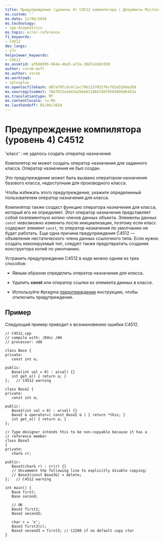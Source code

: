```yaml
---
title: Предупреждение (уровень 4) C4512 компилятора | Документы Microsoft
ms.custom: ''
ms.date: 11/04/2016
ms.technology:
- cpp-diagnostics
ms.topic: error-reference
f1_keywords:
- C4512
dev_langs:
- C++
helpviewer_keywords:
- C4512
ms.assetid: afb68995-684a-4be5-a73a-38d7a16dc030
author: corob-msft
ms.author: corob
ms.workload:
- cplusplus
ms.openlocfilehash: d87a79fcdc4c1ac79b1237032f6cfb5a52b9e269
ms.sourcegitcommit: 76b7653ae443a2b8eb1186b789f8503609d6453e
ms.translationtype: MT
ms.contentlocale: ru-RU
ms.lasthandoff: 05/04/2018
---
```

# <a name="compiler-warning-level-4-c4512"></a>Предупреждение компилятора (уровень 4) C4512
'класс' : не удалось создать оператор назначения  
  
 Компилятор не может создать оператор назначения для заданного класса. Оператор назначения не был создан.  
  
 Это предупреждение может быть вызвано оператором назначения базового класса, недоступным для производного класса.  
  
 Чтобы избежать этого предупреждения, укажите определенный пользователем оператор назначения для класса.  
  
 Компилятор также создаст функцию оператора назначения для класса, который его не определяет. Этот оператор назначения представляет собой поэлементную копию членов данных объекта. Элементы данных `const` невозможно изменить после инициализации, поэтому если класс содержит элемент `const`, то оператор назначения по умолчанию не будет работать. Еще одна причина предупреждения C4512 — объявление нестатического члена данных ссылочного типа. Если нужно создать некопируемый тип, следует также предотвратить создание конструктора копий по умолчанию.  
  
 Устранить предупреждение C4512 в коде можно одним из трех способов:  
  
-   Явным образом определить оператор назначения для класса.  
  
-   Удалить **const** или оператор ссылки из элемента данных в классе.  
  
-   Используйте #pragma [предупреждение](../../preprocessor/warning.md) инструкцию, чтобы отключить предупреждение.  
  
## <a name="example"></a>Пример  
 Следующий пример приводит к возникновению ошибки C4512.  
  
```  
// C4512.cpp  
// compile with: /EHsc /W4  
// processor: x86  
  
class Base {  
private:  
   const int a;  
  
public:  
   Base(int val = 0) : a(val) {}  
   int get_a() { return a; }  
};   // C4512 warning  
  
class Base2 {  
private:  
   const int a;  
  
public:  
   Base2(int val = 0) : a(val) {}  
   Base2 & operator=( const Base2 & ) { return *this; }  
   int get_a() { return a; }  
};  
  
// Type designer intends this to be non-copyable because it has a   
// reference member  
class Base3  
{  
private:  
   char& cr;  
  
public:  
   Base3(char& r) : cr(r) {}  
   // Uncomment the following line to explicitly disable copying:  
   // Base3(const Base3&) = delete;   
};   // C4512 warning  
  
int main() {  
   Base first;  
   Base second;  
  
   // OK  
   Base2 first2;  
   Base2 second2;  
  
   char c = 'x';  
   Base3 first3(c);  
   Base3 second3 = first3; // C2280 if no default copy ctor  
}  
```